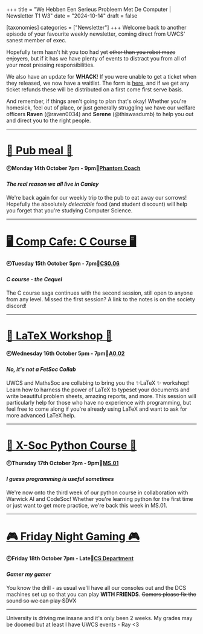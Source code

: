 +++
title = "We Hebben Een Serieus Probleem Met De Computer | Newsletter T1 W3"
date = "2024-10-14"
draft = false

[taxonomies]
categories = ["Newsletter"]
+++
Welcome back to another episode of your favourite weekly newsletter, coming direct from UWCS' sanest member of exec. 

Hopefully term hasn't hit you too had yet ~~other than you robot maze enjoyers~~, but if it has we have plenty of events to distract you from all of your most pressing responsibilities.

We also have an update for **WHACK**! If you were unable to get a ticket when they released, we now have a waitlist. The form is [here](https://forms.office.com/Pages/ResponsePage.aspx?id=vc-6Ce9HZUSSZTVG8ur2vFkVXfvhxitPuOtwU2_MTMdUNDFWRTNYOE9NRDNUM0ZOSzVTQVNFMjhZWC4u), and if we get any ticket refunds these will be distributed on a first come first serve basis. 

And remember, if things aren't going to plan that's okay! Whether you're homesick, feel out of place, or just generally struggling we have our welfare officers **Raven** (@raven0034) and **Serene** (@thiswasdumb) to help you out and direct you to the right people.

--------------------------------------------------------------------------

# [🍔 Pub meal 🍔](https://uwcs.co.uk/events/t1/repeat/pub-coach/)

#### 🕘Monday 14th October 7pm - 9pm📍[Phantom Coach](https://maps.app.goo.gl/xNJPdqHAV1bnoFjGA)
#### *The real reason we all live in Canley*

We're back again for our weekly trip to the pub to eat away our sorrows! Hopefully the absolutely *delectable* food (and student discount) will help you forget that you're studying Computer Science.

--------------------------------------------------------------------------

# [🖥️ Comp Cafe: C Course 🖥️](https://uwcs.co.uk/events/t1/repeat/c/)

#### 🕘Tuesday 15th October 5pm - 7pm📍[CS0.06](https://campus.warwick.ac.uk/search/623c888a421e6f5928c0d038)
#### *C course - the Cequel* 

The C course saga continues with the second session, still open to anyone from any level. Missed the first session? A link to the notes is on the society discord! 

--------------------------------------------------------------------------

# [🔢 LaTeX Workshop 🔢](https://uwcs.co.uk/events/t1/w3/latex-collab/)

#### 🕘Wednesday 16th October 5pm - 7pm📍[A0.02](https://campus.warwick.ac.uk/search/623c88f9421e6f5928c0e63d?projectId=warwick)
#### *No, it's not a FetSoc Collab*

UWCS and MathsSoc are collabing to bring you the ✨LaTeX ✨ workshop! Learn how to harness the power of LaTeX to typeset your documents and write beautiful problem sheets, amazing reports, and more. This session will particularly help for those who have no experience with programming, but feel free to come along if you're already using LaTeX and want to ask for more advanced LaTeX help.

--------------------------------------------------------------------------

# [🐍 X-Soc Python Course 🐍](https://uwcs.co.uk/events/t1/repeat/python/)

#### 🕘Thursday 17th October 7pm - 9pm📍[MS.01](https://campus.warwick.ac.uk/search/623c88f9421e6f5928c0e669?projectId=warwick)
#### *I guess programming is useful sometimes*

We're now onto the third week of our python course in collaboration with Warwick AI and CodeSoc! Whether you're learning python for the first time or just want to get more practice, we're back this week in MS.01. 

--------------------------------------------------------------------------

# [🎮 Friday Night Gaming 🎮](https://uwcs.co.uk/events/t1/repeat/fng/)

#### 🕘Friday 18th October 7pm - Late📍[CS Department](https://campus.warwick.ac.uk/search/623c8858421e6f5928c0c78f)
#### *Gamer my gamer*

You know the drill - as usual we'll have all our consoles out and the DCS machines set up so that you can play **WITH FRIENDS**. ~~Gamers please fix the sound so we can play SDVX~~

--------------------------------------------------------------------------

University is driving me insane and it's only been 2 weeks. My grades may be doomed but at least I have UWCS events - Ray <3
